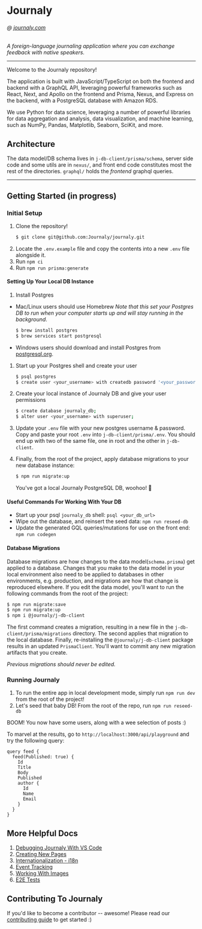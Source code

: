 # Journaly

###### @ [journaly.com](http://journaly.com)

_A foreign-language journaling application where you can exchange feedback with native speakers._

---

Welcome to the Journaly repository!

The application is built with JavaScript/TypeScript on both the frontend and backend with a GraphQL API, leveraging powerful frameworks such as React, Next, and Apollo on the frontend and Prisma, Nexus, and Express on the backend, with a PostgreSQL database with Amazon RDS.

We use Python for data science, leveraging a number of powerful libraries for data aggregation and analysis, data visualization, and machine learning, such as NumPy, Pandas, Matplotlib, Seaborn, SciKit, and more.

## Architecture

The data model/DB schema lives in `j-db-client/prisma/schema`, server side code and some utils are in `nexus/`, and front end code constitutes most the rest of the directories. `graphql/` holds the _frontend_ graphql queries.

---

## Getting Started (in progress)

### Initial Setup

1. Clone the repository!
   ```sh
   $ git clone git@github.com:Journaly/journaly.git
   ```
1. Locate the `.env.example` file and copy the contents into a new `.env` file alongside it.
1. Run `npm ci`
1. Run `npm run prisma:generate`

#### Setting Up Your Local DB Instance

1. Install Postgres
- Mac/Linux users should use Homebrew
   _Note that this set your Postgres DB to run when your computer starts up and will stay running in the background_.

   ```bash
   $ brew install postgres
   $ brew services start postgresql
   ```

- Windows users should download and install Postgres from [postgresql.org](https://www.postgresql.org/download/windows/).

1. Start up your Postgres shell and create your user

   ```bash
   $ psql postgres
   $ create user <your_username> with createdb password '<your_password>';
   ```

1. Create your local instance of Journaly DB and give your user permissions

   ```bash
   $ create database journaly_db;
   $ alter user <your_username> with superuser;
   ```

2. Update your `.env` file with your new postgres username & password. Copy and paste your root `.env` into `j-db-client/prisma/.env`. You should end up with two of the same file, one in root and the other in `j-db-client`.

3. Finally, from the root of the project, apply database migrations to your new database instance:

   ```bash
   $ npm run migrate:up
   ```

   You've got a local Journaly PostgreSQL DB, woohoo! 🎉
   

#### Useful Commands For Working With Your DB

- Start up your psql `journaly_db` shell: `psql <your_db_url>`
- Wipe out the database, and reinsert the seed data: `npm run reseed-db`
- Update the generated GQL queries/mutations for use on the front end: `npm run codegen`

#### Database Migrations

Database migrations are how changes to the data model(`schema.prisma`) get applied to a database. Changes that you make to the data model in your local environment also need to be applied to databases in other environments, e.g. production, and migrations are how that change is reproduced elsewhere. If you edit the data model, you'll want to run the following commands from the root of the project:

```sh
$ npm run migrate:save
$ npm run migrate:up
$ npm i @journaly/j-db-client
```

The first command creates a migration, resulting in a new file in the `j-db-client/prisma/migrations` directory. The second applies that migration to the local database. Finally, re-installing the `@journaly/j-db-client` package results in an updated `PrismaClient`. You'll want to commit any new migration artifacts that you create. 

_Previous migrations should never be edited._

### Running Journaly

1. To run the entire app in local development mode, simply run `npm run dev` from the root of the project! 
1. Let's seed that baby DB! From the root of the repo, run `npm run reseed-db`

BOOM! You now have some users, along with a wee selection of posts :)

To marvel at the results, go to `http://localhost:3000/api/playground` and try the following query:

```gql
query feed {
  feed(Published: true) {
    Id
    Title
    Body
    Published
    author {
      Id
      Name
      Email
    }
  }
}
```

## More Helpful Docs

1. [Debugging Journaly With VS Code](./docs/debugging.md)
1. [Creating New Pages](./docs/0-creating-pages.md)
1. [Internationalization - i18n](./docs/1-internationalization.md)
1. [Event Tracking](./docs/2-event-tracking.md)
1. [Working With Images](./docs/3-working-with-images.md)
1. [E2E Tests](./docs/4-e2e-tests.md)

## Contributing To Journaly

If you'd like to become a contributor -- awesome!
Please read our [contributing guide](./docs/contributing-guide.md) to get started :)

